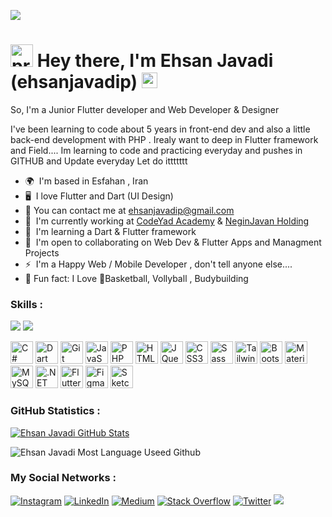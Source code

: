 [![](https://visitcount.itsvg.in/api?id=ehsanjavadip&label=Profile%20Views&color=0&icon=2&pretty=true)](https://visitcount.itsvg.in)


<img src="https://www.svgrepo.com/show/453059/nerd.svg" width="36" height="36" alt="programmer" /> Hey there, I'm  Ehsan Javadi (ehsanjavadip) <img src="https://media.giphy.com/media/hvRJCLFzcasrR4ia7z/giphy.gif" width="25px">
====================================================================================================================================

So, I'm a Junior Flutter developer and Web Developer & Designer <br>

I've been learning to code about 5 years in front-end dev and also a little back-end development with PHP . Irealy want to deep in Flutter framework and Field.... Im learning to code and practicing everyday and pushes in GITHUB and Update everyday Let do ittttttt

* 🌍  I'm based in Esfahan , Iran
* 🖥️  I love Flutter and Dart (UI Design)
* 💬 You can contact me at [ehsanjavadip@gmail.com](mailto:ehsanjavadip@gmail.com)
* 🚀  I'm currently working at [CodeYad Academy](http://codeyad.com) & [NeginJavan Holding](https://neginjavan-holding.com)
* 🧠  I'm learning a Dart & Flutter framework
* 🤝  I'm open to collaborating on Web Dev & Flutter Apps and Managment Projects
* ⚡  I'm a Happy Web / Mobile Developer , don't tell anyone else....
* 🌱 Fun fact: I Love 🏀Basketball, Vollyball , Budybuilding

### Skills : 

<div>
<img src="https://img.shields.io/badge/Dart-0175C2?style=flat-square&logo=dart&logoColor=white">
<img src="https://img.shields.io/badge/Flutter-02569B?style=flat-square&logo=flutter&logoColor=white">
</div>

<p align="left">
<a href="https://docs.microsoft.com/en-us/dotnet/csharp/" target="_blank" rel="noreferrer"><img src="https://raw.githubusercontent.com/danielcranney/readme-generator/main/public/icons/skills/csharp-colored.svg" width="36" height="36" alt="C#" /></a>
<a href="https://dart.dev/" target="_blank" rel="noreferrer"><img src="https://raw.githubusercontent.com/danielcranney/readme-generator/main/public/icons/skills/dart-colored.svg" width="36" height="36" alt="Dart" /></a>
<a href="https://git-scm.com/" target="_blank" rel="noreferrer"><img src="https://raw.githubusercontent.com/danielcranney/readme-generator/main/public/icons/skills/git-colored.svg" width="36" height="36" alt="Git" /></a>
<a href="https://developer.mozilla.org/en-US/docs/Web/JavaScript" target="_blank" rel="noreferrer"><img src="https://raw.githubusercontent.com/danielcranney/readme-generator/main/public/icons/skills/javascript-colored.svg" width="36" height="36" alt="JavaScript" /></a>
<a href="https://www.php.net/" target="_blank" rel="noreferrer"><img src="https://raw.githubusercontent.com/danielcranney/readme-generator/main/public/icons/skills/php-colored.svg" width="36" height="36" alt="PHP" /></a>
<a href="https://developer.mozilla.org/en-US/docs/Glossary/HTML5" target="_blank" rel="noreferrer"><img src="https://raw.githubusercontent.com/danielcranney/readme-generator/main/public/icons/skills/html5-colored.svg" width="36" height="36" alt="HTML5" /></a>
<a href="https://jquery.com/" target="_blank" rel="noreferrer"><img src="https://raw.githubusercontent.com/danielcranney/readme-generator/main/public/icons/skills/jquery-colored.svg" width="36" height="36" alt="JQuery" /></a>
<a href="https://www.w3.org/TR/CSS/#css" target="_blank" rel="noreferrer"><img src="https://raw.githubusercontent.com/danielcranney/readme-generator/main/public/icons/skills/css3-colored.svg" width="36" height="36" alt="CSS3" /></a>
<a href="https://sass-lang.com/" target="_blank" rel="noreferrer"><img src="https://raw.githubusercontent.com/danielcranney/readme-generator/main/public/icons/skills/sass-colored.svg" width="36" height="36" alt="Sass" /></a>
<a href="https://tailwindcss.com/" target="_blank" rel="noreferrer"><img src="https://raw.githubusercontent.com/danielcranney/readme-generator/main/public/icons/skills/tailwindcss-colored.svg" width="36" height="36" alt="TailwindCSS" /></a>
<a href="https://getbootstrap.com/" target="_blank" rel="noreferrer"><img src="https://raw.githubusercontent.com/danielcranney/readme-generator/main/public/icons/skills/bootstrap-colored.svg" width="36" height="36" alt="Bootstrap" /></a>
<a href="https://mui.com/" target="_blank" rel="noreferrer"><img src="https://raw.githubusercontent.com/danielcranney/readme-generator/main/public/icons/skills/materialui-colored.svg" width="36" height="36" alt="Material UI" /></a>
<a href="https://www.mysql.com/" target="_blank" rel="noreferrer"><img src="https://raw.githubusercontent.com/danielcranney/readme-generator/main/public/icons/skills/mysql-colored.svg" width="36" height="36" alt="MySQL" /></a>
<a href="https://dotnet.microsoft.com/en-us/" target="_blank" rel="noreferrer"><img src="https://raw.githubusercontent.com/danielcranney/readme-generator/main/public/icons/skills/dot-net-colored.svg" width="36" height="36" alt=".NET" /></a>
<a href="https://flutter.dev/" target="_blank" rel="noreferrer"><img src="https://raw.githubusercontent.com/danielcranney/readme-generator/main/public/icons/skills/flutter-colored.svg" width="36" height="36" alt="Flutter" /></a>
<a href="https://www.figma.com/" target="_blank" rel="noreferrer"><img src="https://raw.githubusercontent.com/danielcranney/readme-generator/main/public/icons/skills/figma-colored.svg" width="36" height="36" alt="Figma" /></a>
<a href="https://www.sketch.com/" target="_blank" rel="noreferrer"><img src="https://raw.githubusercontent.com/danielcranney/readme-generator/main/public/icons/skills/sketch-colored.svg" width="36" height="36" alt="Sketch" /></a>
</p>





### GitHub Statistics :
[![Ehsan Javadi GitHub Stats](https://github-readme-stats.vercel.app/api?username=ehsanjavadi1&show_icons=true&theme=white)](https://github.com/anuraghazra/github-readme-stats)
<br />
<!--![Ehsan Javadi Streak stats](https://github-readme-streak-stats.herokuapp.com/?user=ehsanjavadip&theme=nord&hide_border=false)-->

![Ehsan Javadi Most Language Useed Github](https://github-readme-stats.vercel.app/api/top-langs/?username=ehsanjavadi1&theme=white&hide_border=false&include_all_commits=false&count_private=true&layout=compact)


### My Social Networks :
<div align="left">

  
[![Instagram](https://img.shields.io/badge/Instagram-%23E4405F.svg?logo=Instagram&logoColor=white)](https://instagram.com/ehsanjavadip) [![LinkedIn](https://img.shields.io/badge/LinkedIn-%230077B5.svg?logo=linkedin&logoColor=white)](https://linkedin.com/in/ehsanjavadip) [![Medium](https://img.shields.io/badge/Medium-12100E?logo=medium&logoColor=white)](https://medium.com/) [![Stack Overflow](https://img.shields.io/badge/-Stackoverflow-FE7A16?logo=stack-overflow&logoColor=white)](https://stackoverflow.com/) [![Twitter](https://img.shields.io/badge/Twitter-%231DA1F2.svg?logo=Twitter&logoColor=white)](https://twitter.com/ehsanjavadip) 
<a href="https://discordapp.com/users/835815937076101120">
<img src="https://img.shields.io/badge/Discord-7289DA?style=flat&logo=discord&logoColor=white" />


</div>
